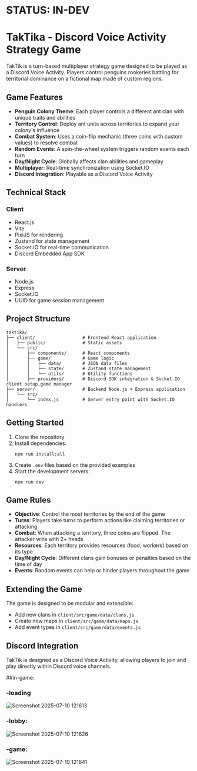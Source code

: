 # STATUS: IN-DEV
# TakTika - Discord Voice Activity Strategy Game

TakTik is a turn-based multiplayer strategy game designed to be played as a Discord Voice Activity. Players control penguins rookeries battling for territorial dominance on a fictional map made of custom regions.

## Game Features

- **Penguin Colony Theme**: Each player controls a different ant clan with unique traits and abilities
- **Territory Control**: Deploy ant units across territories to expand your colony's influence
- **Combat System**: Uses a coin-flip mechanic (three coins with custom values) to resolve combat
- **Random Events**: A spin-the-wheel system triggers random events each turn
- **Day/Night Cycle**: Globally affects clan abilities and gameplay
- **Multiplayer**: Real-time synchronization using Socket.IO
- **Discord Integration**: Playable as a Discord Voice Activity

## Technical Stack

### Client
- React.js
- Vite
- PixiJS for rendering
- Zustand for state management
- Socket.IO for real-time communication
- Discord Embedded App SDK

### Server
- Node.js
- Express
- Socket.IO
- UUID for game session management

## Project Structure

```
taktika/
├── client/                  # Frontend React application
│   ├── public/              # Static assets
│   └── src/
│       ├── components/      # React components
│       ├── game/            # Game logic
│       │   ├── data/        # JSON data files
│       │   ├── state/       # Zustand state management
│       │   └── utils/       # Utility functions
│       ├── providers/       # Discord SDK integration & Socket.IO client setup,game manager
├── server/                  # Backend Node.js + Express application
│   └── src/
│       └── index.js         # Server entry point with Socket.IO handlers
```

## Getting Started

1. Clone the repository
2. Install dependencies:
   ```
   npm run install:all
   ```
3. Create `.env` files based on the provided examples
4. Start the development servers:
   ```
   npm run dev
   ```

## Game Rules

- **Objective**: Control the most territories by the end of the game
- **Turns**: Players take turns to perform actions like claiming territories or attacking
- **Combat**: When attacking a territory, three coins are flipped. The attacker wins with 2+ heads
- **Resources**: Each territory provides resources (food, workers) based on its type
- **Day/Night Cycle**: Different clans gain bonuses or penalties based on the time of day
- **Events**: Random events can help or hinder players throughout the game

## Extending the Game

The game is designed to be modular and extensible:
- Add new clans in `client/src/game/data/clans.js`
- Create new maps in `client/src/game/data/maps.js`
- Add event types in `client/src/game/data/events.js`

## Discord Integration

TakTik is designed as a Discord Voice Activity, allowing players to join and play directly within Discord voice channels.

##in-game: 
### -loading
![Screenshot 2025-07-10 121613](https://github.com/user-attachments/assets/86203f0b-4050-4420-aaa9-37dc22e994e9)
### -lobby:
![Screenshot 2025-07-10 121626](https://github.com/user-attachments/assets/c22e19c8-fecf-4ad4-ad75-f9e959b1ba93)
### -game:
![Screenshot 2025-07-10 121641](https://github.com/user-attachments/assets/94fd544b-e879-456c-a04e-a8fd8cbab70e)
